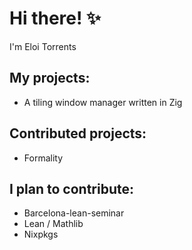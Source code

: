 # Hi there! ✨

I'm Eloi Torrents

## My projects:
- A tiling window manager written in Zig

## Contributed projects:
- Formality

## I plan to contribute:
- Barcelona-lean-seminar
- Lean / Mathlib
- Nixpkgs

<!--
- 🔭 I’m currently working on ...
- 🌱 I’m currently learning ...
- 👯 I’m looking to collaborate on ...
- 🤔 I’m looking for help with ...
- 💬 Ask me about ...
- 📫 How to reach me: ...
- ⚡ Fun fact: ...
- ⚡ Fun fact
-->
